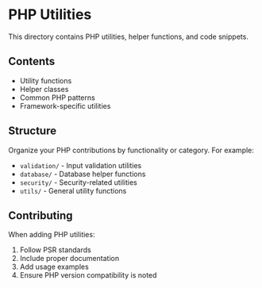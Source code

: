 # PHP Utilities

This directory contains PHP utilities, helper functions, and code snippets.

## Contents

- Utility functions
- Helper classes
- Common PHP patterns
- Framework-specific utilities

## Structure

Organize your PHP contributions by functionality or category. For example:
- `validation/` - Input validation utilities
- `database/` - Database helper functions
- `security/` - Security-related utilities
- `utils/` - General utility functions

## Contributing

When adding PHP utilities:
1. Follow PSR standards
2. Include proper documentation
3. Add usage examples
4. Ensure PHP version compatibility is noted